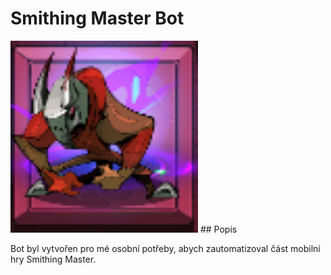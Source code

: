 # Smithing Master Bot
<img src="Smithing Master Bot/BigEnemy.png" alt="Velká Příšera" width="300"/>
## Popis

Bot byl vytvořen pro mé osobní potřeby, abych zautomatizoval část mobilní hry Smithing Master.

